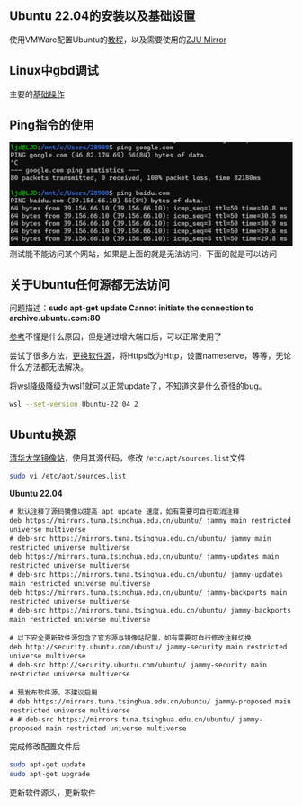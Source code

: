 ## Ubuntu 22.04的安装以及基础设置
使用VMWare配置Ubuntu的[教程](https://blog.csdn.net/yang4123/article/details/131661855)，以及需要使用的[ZJU Mirror](https://mirrors.zju.edu.cn/)

## Linux中gbd调试
主要的[基础操作](https://blog.csdn.net/qq_52242864/article/details/131029041)





## Ping指令的使用
![](images/Pasted%20image%2020240517084147.png)
测试能不能访问某个网站，如果是上面的就是无法访问，下面的就是可以访问

## 关于Ubuntu任何源都无法访问
问题描述：**sudo apt-get update Cannot initiate the connection to archive.ubuntu.com:80**

[参考](https://blog.csdn.net/u014038143/article/details/114743491)不懂是什么原因，但是通过增大端口后，可以正常使用了

尝试了很多方法，[更换软件源](https://blog.csdn.net/hemmmm/article/details/136133844)，将Https改为Http，设置nameserve，等等，无论什么方法都无法解决。

将[wsl降级](https://blog.csdn.net/zhihao_li/article/details/131248100)降级为wsl1就可以正常update了，不知道这是什么奇怪的bug。

```bash
wsl --set-version Ubuntu-22.04 2
```


## Ubuntu换源
[清华大学镜像站](https://mirror.tuna.tsinghua.edu.cn/help/ubuntu/)，使用其源代码，修改 `/etc/apt/sources.list`文件
```bash
sudo vi /etc/apt/sources.list
```
**Ubuntu 22.04**
```
# 默认注释了源码镜像以提高 apt update 速度，如有需要可自行取消注释
deb https://mirrors.tuna.tsinghua.edu.cn/ubuntu/ jammy main restricted universe multiverse
# deb-src https://mirrors.tuna.tsinghua.edu.cn/ubuntu/ jammy main restricted universe multiverse
deb https://mirrors.tuna.tsinghua.edu.cn/ubuntu/ jammy-updates main restricted universe multiverse
# deb-src https://mirrors.tuna.tsinghua.edu.cn/ubuntu/ jammy-updates main restricted universe multiverse
deb https://mirrors.tuna.tsinghua.edu.cn/ubuntu/ jammy-backports main restricted universe multiverse
# deb-src https://mirrors.tuna.tsinghua.edu.cn/ubuntu/ jammy-backports main restricted universe multiverse

# 以下安全更新软件源包含了官方源与镜像站配置，如有需要可自行修改注释切换
deb http://security.ubuntu.com/ubuntu/ jammy-security main restricted universe multiverse
# deb-src http://security.ubuntu.com/ubuntu/ jammy-security main restricted universe multiverse

# 预发布软件源，不建议启用
# deb https://mirrors.tuna.tsinghua.edu.cn/ubuntu/ jammy-proposed main restricted universe multiverse
# # deb-src https://mirrors.tuna.tsinghua.edu.cn/ubuntu/ jammy-proposed main restricted universe multiverse
```
完成修改配置文件后
```bash
sudo apt-get update
sudo apt-get upgrade
```
更新软件源头，更新软件